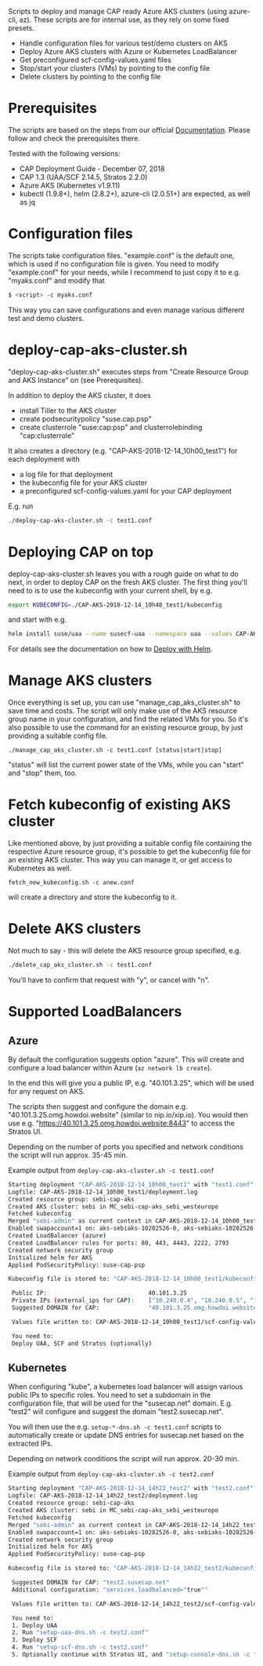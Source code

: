 Scripts to deploy and manage CAP ready Azure AKS clusters (using azure-cli, az).
These scripts are for internal use, as they rely on some fixed presets.

* Handle configuration files for various test/demo clusters on AKS
* Deploy Azure AKS clusters with Azure or Kubernetes LoadBalancer
* Get preconfigured scf-config-values.yaml files
* Stop/start your clusters (VMs) by pointing to the config file
* Delete clusters by pointing to the config file


# Prerequisites

The scripts are based on the steps from our official [Documentation](https://www.suse.com/documentation/cloud-application-platform-1/book_cap_deployment/data/cha_cap_depl-azure.html).
Please follow and check the prerequisites there.

Tested with the following versions:
* CAP Deployment Guide - December 07, 2018
* CAP 1.3 (UAA/SCF 2.14.5, Stratos 2.2.0)
* Azure AKS (Kubernetes v1.9.11)
* kubectl (1.9.8+), helm (2.8.2+), azure-cli (2.0.51+) are expected, as well as jq


# Configuration files

The scripts take configuration files. "example.conf" is the default one, which is used if no configuration file is given.
You need to modify "example.conf" for your needs, while I recommend to just copy it to e.g. "myaks.conf" and modify that
```bash
$ <script> -c myaks.conf
```
This way you can save configurations and even manage various different test and demo clusters.


# deploy-cap-aks-cluster.sh

"deploy-cap-aks-cluster.sh" executes steps from "Create Resource Group and AKS Instance" on (see Prerequisites).

In addition to deploy the AKS cluster, it does
* install Tiller to the AKS cluster
* create podsecuritypolicy "suse.cap.psp"
* create clusterrole "suse:cap:psp" and clusterrolebinding "cap:clusterrole"

It also creates a directory (e.g. "CAP-AKS-2018-12-14_10h00_test1") for each deployment with
* a log file for that deployment
* the kubeconfig file for your AKS cluster
* a preconfigured scf-config-values.yaml for your CAP deployment

E.g. run
```bash
./deploy-cap-aks-cluster.sh -c test1.conf
```


# Deploying CAP on top

deploy-cap-aks-cluster.sh leaves you with a rough guide on what to do next, in order to deploy CAP on the fresh AKS cluster.
The first thing you'll need to is to use the kubeconfig with your current shell, by e.g.
```bash
export KUBECONFIG=./CAP-AKS-2018-12-14_10h48_test1/kubeconfig
```

and start with e.g.
```bash
helm install suse/uaa --name susecf-uaa --namespace uaa --values CAP-AKS-2018-12-14_10h00_test1/scf-config-values.yaml
```

For details see the documentation on how to [Deploy with Helm](https://www.suse.com/documentation/cloud-application-platform-1/book_cap_deployment/data/sec_cap_helm-deploy-prod.html).


# Manage AKS clusters

Once everything is set up, you can use "manage_cap_aks_cluster.sh" to save time and costs.
The script will only make use of the AKS resource group name in your configuration, and find the related VMs for you.
So it's also possible to use the command for an existing resource group, by just providing a suitable config file.

`./manage_cap_aks_cluster.sh -c test1.conf [status|start|stop]`

"status" will list the current power state of the VMs, while you can "start" and "stop" them, too.

# Fetch kubeconfig of existing AKS cluster
Like mentioned above, by just providing a suitable config file containing the respective Azure resource group, it's possible
to get the kubeconfig file for an existing AKS cluster. This way you can manage it, or get access to Kubernetes as well.

`fetch_new_kubeconfig.sh -c anew.conf`

will create a directory and store the kubeconfig to it.


# Delete AKS clusters

Not much to say - this will delete the AKS resource group specified, e.g.
```bash
./delete_cap_aks_cluster.sh -c test1.conf
```
You'll have to confirm that request with "y", or cancel with "n".


# Supported LoadBalancers

## Azure

By default the configuration suggests option "azure". This will create and configure a load balancer within Azure (`az network lb create`).

In the end this will give you a public IP, e.g. "40.101.3.25", which will be used for any request on AKS.

The scripts then suggest and configure the domain e.g. "40.101.3.25.omg.howdoi.website" (similar to nip.io/xip.io).
You would then use e.g. "https://40.101.3.25.omg.howdoi.website:8443" to access the Stratos UI.

Depending on the number of ports you specified and network conditions the script will run approx. 35-45 min.

Example output from `deploy-cap-aks-cluster.sh -c test1.conf`
```bash
Starting deployment "CAP-AKS-2018-12-14_10h00_test1" with "test1.conf"
Logfile: CAP-AKS-2018-12-14_10h00_test1/deployment.log
Created resource group: sebi-cap-aks
Created AKS cluster: sebi in MC_sebi-cap-aks_sebi_westeurope
Fetched kubeconfig
Merged "sebi-admin" as current context in CAP-AKS-2018-12-14_10h00_test1/kubeconfig
Enabled swapaccount=1 on: aks-sebiaks-10282526-0, aks-sebiaks-10282526-1, aks-sebiaks-10282526-2
Created LoadBalancer (azure)
Created LoadBalancer rules for ports: 80, 443, 4443, 2222, 2793
Created network security group
Initialized helm for AKS
Applied PodSecurityPolicy: suse-cap-psp

Kubeconfig file is stored to: "CAP-AKS-2018-12-14_10h00_test1/kubeconfig"

 Public IP:                             40.101.3.25
 Private IPs (external_ips for CAP):    ["10.240.0.4", "10.240.0.5", "10.240.0.6"]
 Suggested DOMAIN for CAP:              "40.101.3.25.omg.howdoi.website"

 Values file written to: CAP-AKS-2018-12-14_10h00_test1/scf-config-values.yaml 

 You need to:
 Deploy UAA, SCF and Stratos (optionally)
```

## Kubernetes

When configuring "kube", a kubernetes load balancer will assign various public IPs to specific roles. You need to set a subdomain in the configuration file,
that will be used for the "susecap.net" domain. E.g. "test2" will configure and suggest the domain "test2.susecap.net".

You will then use the e.g. `setup-*-dns.sh -c test1.conf` scripts to automatically create or update DNS entries for susecap.net based on the extracted IPs.

Depending on network conditions the script will run approx. 20-30 min.

Example output from `deploy-cap-aks-cluster.sh -c test2.conf`
```bash
Starting deployment "CAP-AKS-2018-12-14_14h22_test2" with "test2.conf"
Logfile: CAP-AKS-2018-12-14_14h22_test2/deployment.log
Created resource group: sebi-cap-aks
Created AKS cluster: sebi in MC_sebi-cap-aks_sebi_westeurope
Fetched kubeconfig
Merged "sebi-admin" as current context in CAP-AKS-2018-12-14_14h22_test2/kubeconfig
Enabled swapaccount=1 on: aks-sebiaks-10282526-0, aks-sebiaks-10282526-1, aks-sebiaks-10282526-2
Created network security group
Initialized helm for AKS
Applied PodSecurityPolicy: suse-cap-psp

Kubeconfig file is stored to: "CAP-AKS-2018-12-14_14h22_test2/kubeconfig"

 Suggested DOMAIN for CAP: "test2.susecap.net"
 Additional configuration: "services.loadbalanced="true""

 Values file written to: CAP-AKS-2018-12-14_14h22_test2/scf-config-values.yaml 

 You need to:
 1. Deploy UAA
 2. Run "setup-uaa-dns.sh -c test2.conf"
 3. Deploy SCF
 4. Run "setup-scf-dns.sh -c test2.conf"
 5. Optionally continue with Stratos UI, and "setup-console-dns.sh -c test2.conf"
```

